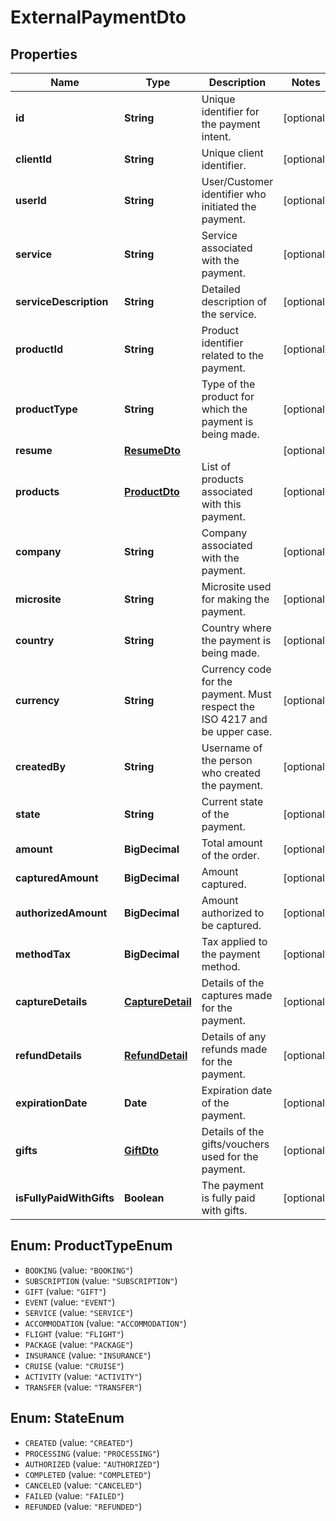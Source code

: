 # ExternalPaymentDto

## Properties
Name | Type | Description                                                                 | Notes
------------ | ------------- |-----------------------------------------------------------------------------| -------------
**id** | **String** | Unique identifier for the payment intent.                                   | [optional] 
**clientId** | **String** | Unique client identifier.                                                   | [optional] 
**userId** | **String** | User/Customer identifier who initiated the payment.                         | [optional] 
**service** | **String** | Service associated with the payment.                                        | [optional] 
**serviceDescription** | **String** | Detailed description of the service.                                        | [optional] 
**productId** | **String** | Product identifier related to the payment.                                  | [optional] 
**productType** | **String** | Type of the product for which the payment is being made.                    | [optional] 
**resume** | [**ResumeDto**](ResumeDto.md) |                                                                             | [optional] 
**products** | [**ProductDto**](ProductDto.md) | List of products associated with this payment.                              | [optional] 
**company** | **String** | Company associated with the payment.                                        | [optional] 
**microsite** | **String** | Microsite used for making the payment.                                      | [optional] 
**country** | **String** | Country where the payment is being made.                                    | [optional] 
**currency** | **String** | Currency code for the payment. Must respect the ISO 4217 and be upper case. | [optional] 
**createdBy** | **String** | Username of the person who created the payment.                             | [optional] 
**state** | **String** | Current state of the payment.                                               | [optional] 
**amount** | **BigDecimal** | Total amount of the order.                                                  | [optional] 
**capturedAmount** | **BigDecimal** | Amount captured.                                                            | [optional] 
**authorizedAmount** | **BigDecimal** | Amount authorized to be captured.                                           | [optional] 
**methodTax** | **BigDecimal** | Tax applied to the payment method.                                          | [optional] 
**captureDetails** | [**CaptureDetail**](CaptureDetail.md) | Details of the captures made for the payment.                               | [optional] 
**refundDetails** | [**RefundDetail**](RefundDetail.md) | Details of any refunds made for the payment.                                | [optional] 
**expirationDate** | **Date** | Expiration date of the payment.                                             | [optional] 
**gifts** | [**GiftDto**](GiftDto.md) | Details of the gifts/vouchers used for the payment.                         | [optional] 
**isFullyPaidWithGifts** | **Boolean** | The payment is fully paid with gifts.                                       | [optional] 

<a name="ProductTypeEnum"></a>
## Enum: ProductTypeEnum

* `BOOKING` (value: `"BOOKING"`)
* `SUBSCRIPTION` (value: `"SUBSCRIPTION"`)
* `GIFT` (value: `"GIFT"`)
* `EVENT` (value: `"EVENT"`)
* `SERVICE` (value: `"SERVICE"`)
* `ACCOMMODATION` (value: `"ACCOMMODATION"`)
* `FLIGHT` (value: `"FLIGHT"`)
* `PACKAGE` (value: `"PACKAGE"`)
* `INSURANCE` (value: `"INSURANCE"`)
* `CRUISE` (value: `"CRUISE"`)
* `ACTIVITY` (value: `"ACTIVITY"`)
* `TRANSFER` (value: `"TRANSFER"`)


<a name="StateEnum"></a>
## Enum: StateEnum

* `CREATED` (value: `"CREATED"`)
* `PROCESSING` (value: `"PROCESSING"`)
* `AUTHORIZED` (value: `"AUTHORIZED"`)
* `COMPLETED` (value: `"COMPLETED"`)
* `CANCELED` (value: `"CANCELED"`)
* `FAILED` (value: `"FAILED"`)
* `REFUNDED` (value: `"REFUNDED"`)

